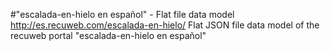 #"escalada-en-hielo en español" - Flat file data model
http://es.recuweb.com/escalada-en-hielo/
Flat JSON file data model of the recuweb portal "escalada-en-hielo en español"
